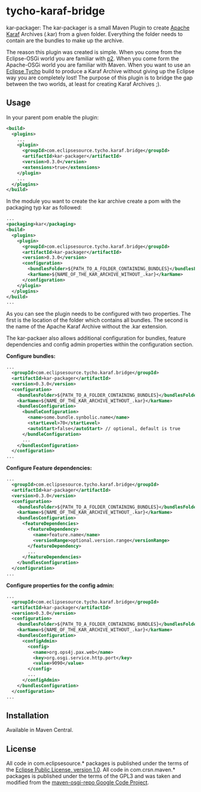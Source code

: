 tycho-karaf-bridge
==================

kar-packager: The kar-packager is a small Maven Plugin to create [Apache Karaf](http://karaf.apache.org/manual/latest-2.2.x/users-guide/kar.html) Archives (.kar) from a given folder. Everything the folder needs to contain are the bundles to make up the archive.

The reason this plugin was created is simple. When you come from the Eclipse-OSGi world you are familiar with [p2](http://eclipse.org/equinox/p2/). When you come form the Apache-OSGi world you are familiar with Maven. When you want to use an [Eclipse Tycho](http://eclipse.org/tycho/) build to produce a Karaf Archive without giving up the Eclipse way you are completely lost! The purpose of this plugin is to bridge the gap between the two worlds, at least for creating Karaf Archives ;).

Usage
-----
In your parent pom enable the plugin:

```xml
<build>
  <plugins>
    ...
    <plugin>
      <groupId>com.eclipsesource.tycho.karaf.bridge</groupId>
      <artifactId>kar-packager</artifactId>
      <version>0.3.0</version>
      <extensions>true</extensions>
    </plugin>
    ...
  </plugins>
</build>
```

In the module you want to create the kar archive create a pom with the packaging typ kar as followed:

```xml
...
<packaging>kar</packaging>
<build>
  <plugins>
    <plugin>
      <groupId>com.eclipsesource.tycho.karaf.bridge</groupId>
      <artifactId>kar-packager</artifactId>
      <version>0.3.0</version>
      <configuration>
        <bundlesFolder>${PATH_TO_A_FOLDER_CONTAINING_BUNDLES}</bundlesFolder>
        <karName>${NAME_OF_THE_KAR_ARCHIVE_WITHOUT_.kar}</karName>
      </configuration>
    </plugin>
  </plugins>
</build>
...
```
As you can see the plugin needs to be configured with two properties. The first is the location of the folder which contains all bundles. The second is the name of the Apache Karaf Archive without the .kar extension.   

The kar-packaer also allows additional configuration for bundles, feature dependencies and config admin properties within the configuration section. 

**Configure bundles:**

```xml
...
  <groupId>com.eclipsesource.tycho.karaf.bridge</groupId>
  <artifactId>kar-packager</artifactId>
  <version>0.3.0</version>
  <configuration>
    <bundlesFolder>${PATH_TO_A_FOLDER_CONTAINING_BUNDLES}</bundlesFolder>
    <karName>${NAME_OF_THE_KAR_ARCHIVE_WITHOUT_.kar}</karName>
    <bundlesConfiguration>
      <bundleConfiguration>
        <name>some.bundle.synbolic.name</name>
        <startLevel>70</startLevel>
        <autoStart>false</autoStart> // optional, default is true
      </bundleConfiguration>
      ...
    </bundlesConfiguration>
  </configuration>
...
```

**Configure Feature dependencies:** 

```xml
...
  <groupId>com.eclipsesource.tycho.karaf.bridge</groupId>
  <artifactId>kar-packager</artifactId>
  <version>0.3.0</version>
  <configuration>
    <bundlesFolder>${PATH_TO_A_FOLDER_CONTAINING_BUNDLES}</bundlesFolder>
    <karName>${NAME_OF_THE_KAR_ARCHIVE_WITHOUT_.kar}</karName>
    <bundlesConfiguration>
      <featureDependencies>
        <featureDependency>
          <name>feature.name</name>
          <versionRange>optional.version.range</versionRange>
        </featureDependency>
        ...
      </featureDependencies>
    </bundlesConfiguration>
  </configuration>
...
```

**Configure properties for the config admin:** 

```xml
...
  <groupId>com.eclipsesource.tycho.karaf.bridge</groupId>
  <artifactId>kar-packager</artifactId>
  <version>0.3.0</version>
  <configuration>
    <bundlesFolder>${PATH_TO_A_FOLDER_CONTAINING_BUNDLES}</bundlesFolder>
    <karName>${NAME_OF_THE_KAR_ARCHIVE_WITHOUT_.kar}</karName>
    <bundlesConfiguration>
      <configAdmin>
        <config>
          <name>org.ops4j.pax.web</name>
          <key>org.osgi.service.http.port</key>
          <value>9090</value>
        </config>
        ...
      </configAdmin>
    </bundlesConfiguration>
  </configuration>
...
```

Installation
------------

Available in Maven Central.

License
-------

All code in com.eclipsesource.* packages is published under the terms of the [Eclipse Public License, version 1.0](http://www.eclipse.org/legal/epl-v10.html).
All code in com.crsn.maven.* packages is published under the terms of the GPL3 and was taken and modified from the [maven-osgi-repo Google Code Project](http://code.google.com/p/maven-osgi-repo/). 
